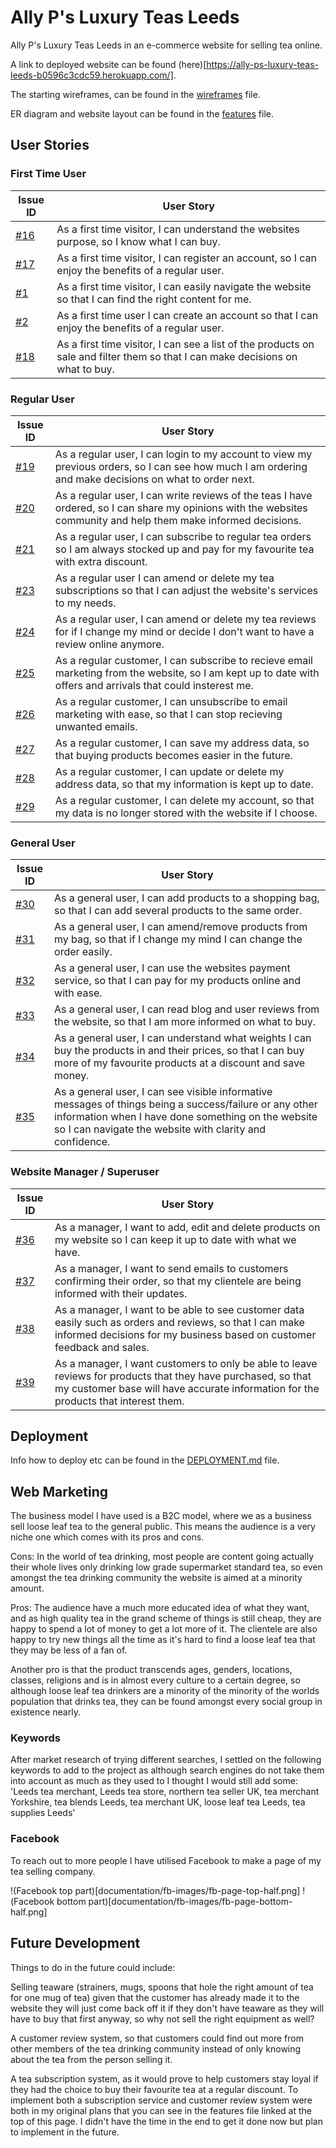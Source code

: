 # Ally P's Luxury Teas Leeds

Ally P's Luxury Teas Leeds in an e-commerce website for selling tea online.

A link to deployed website can be found (here)[https://ally-ps-luxury-teas-leeds-b0596c3cdc59.herokuapp.com/].

The starting wireframes, can be found in the [wireframes](WIREFRAMES.md) file.

ER diagram and website layout can be found in the [features](FEATURES.md) file.

## User Stories

### First Time User

| Issue ID    | User Story |
|-------------|-------------|
| [#16](https://github.com/AlistairDriscoll/Ally-Ps-Luxury-Teas-Leeds/issues/16) | As a first time visitor, I can understand the websites purpose, so I know what I can buy. |
| [#17](https://github.com/AlistairDriscoll/Ally-Ps-Luxury-Teas-Leeds/issues/17)  | As a first time visitor, I can register an account, so I can enjoy the benefits of a regular user. |
| [#1](https://github.com/AlistairDriscoll/Ally-Ps-Luxury-Teas-Leeds/issues/1) | As a first time visitor, I can easily navigate the website so that I can find the right content for me.|
| [#2](https://github.com/AlistairDriscoll/Ally-Ps-Luxury-Teas-Leeds/issues/2) | As a first time user I can create an account so that I can enjoy the benefits of a regular user. |
| [#18](https://github.com/AlistairDriscoll/Ally-Ps-Luxury-Teas-Leeds/issues/18) | As a first time visitor, I can see a list of the products on sale and filter them so that I can make decisions on what to buy. |

### Regular User

| Issue ID    | User Story |
|-------------|-------------|
| [#19](https://github.com/AlistairDriscoll/Ally-Ps-Luxury-Teas-Leeds/issues/19) |As a regular user, I can login to my account to view my previous orders, so I can see how much I am ordering and make decisions on what to order next. |
| [#20](https://github.com/AlistairDriscoll/Ally-Ps-Luxury-Teas-Leeds/issues/20) |As a regular user, I can write reviews of the teas I have ordered, so I can share my opinions with the websites community and help them make informed decisions.|
| [#21](https://github.com/AlistairDriscoll/Ally-Ps-Luxury-Teas-Leeds/issues/21) |As a regular user, I can subscribe to regular tea orders so I am always stocked up and pay for my favourite tea with extra discount. |
| [#23](https://github.com/AlistairDriscoll/Ally-Ps-Luxury-Teas-Leeds/issues/23) |As a regular user I can amend or delete my tea subscriptions so that I can adjust the website's services to my needs. |
| [#24](https://github.com/AlistairDriscoll/Ally-Ps-Luxury-Teas-Leeds/issues/24) |As a regular user, I can amend or delete my tea reviews for if I change my mind or decide I don't want to have a review online anymore. |
| [#25](https://github.com/AlistairDriscoll/Ally-Ps-Luxury-Teas-Leeds/issues/25) |As a regular customer, I can subscribe to recieve email marketing from the website, so I am kept up to date with offers and arrivals that could insterest me. |
| [#26](https://github.com/AlistairDriscoll/Ally-Ps-Luxury-Teas-Leeds/issues/26) |As a regular customer, I can unsubscribe to email marketing with ease, so that I can stop recieving unwanted emails. |
| [#27](https://github.com/AlistairDriscoll/Ally-Ps-Luxury-Teas-Leeds/issues/27) |As a regular customer, I can save my address data, so that buying products becomes easier in the future. |
| [#28](https://github.com/AlistairDriscoll/Ally-Ps-Luxury-Teas-Leeds/issues/28) |As a regular customer, I can update or delete my address data, so that my information is kept up to date. |
| [#29](https://github.com/AlistairDriscoll/Ally-Ps-Luxury-Teas-Leeds/issues/29) |As a regular customer, I can delete my account, so that my data is no longer stored with the website if I choose. |

### General User

| Issue ID    | User Story |
|-------------|-------------|
| [#30](https://github.com/AlistairDriscoll/Ally-Ps-Luxury-Teas-Leeds/issues/30) |As a general user, I can add products to a shopping bag, so that I can add several products to the same order. |
| [#31](https://github.com/AlistairDriscoll/Ally-Ps-Luxury-Teas-Leeds/issues/31) |As a general user, I can amend/remove products from my bag, so that if I change my mind I can change the order easily. |
| [#32](https://github.com/AlistairDriscoll/Ally-Ps-Luxury-Teas-Leeds/issues/32) |As a general user, I can use the websites payment service, so that I can pay for my products online and with ease. |
| [#33](https://github.com/AlistairDriscoll/Ally-Ps-Luxury-Teas-Leeds/issues/33) |As a general user, I can read blog and user reviews from the website, so that I am more informed on what to buy. |
| [#34](https://github.com/AlistairDriscoll/Ally-Ps-Luxury-Teas-Leeds/issues/34) |As a general user, I can understand what weights I can buy the products in and their prices, so that I can buy more of my favourite products at a discount and save money. |
| [#35](https://github.com/AlistairDriscoll/Ally-Ps-Luxury-Teas-Leeds/issues/35) |As a general user, I can see visible informative messages of things being a success/failure or any other information when I have done something on the website so I can navigate the website with clarity and confidence. |

### Website Manager / Superuser

| Issue ID    | User Story |
|-------------|-------------|
| [#36](https://github.com/AlistairDriscoll/Ally-Ps-Luxury-Teas-Leeds/issues/36) |As a manager, I want to add, edit and delete products on my website so I can keep it up to date with what we have. |
| [#37](https://github.com/AlistairDriscoll/Ally-Ps-Luxury-Teas-Leeds/issues/37) |As a manager, I want to send emails to customers confirming their order, so that my clientele are being informed with their updates. |
| [#38](https://github.com/AlistairDriscoll/Ally-Ps-Luxury-Teas-Leeds/issues/38) |As a manager, I want to be able to see customer data easily such as orders and reviews, so that I can make informed decisions for my business based on customer feedback and sales. |
| [#39](https://github.com/AlistairDriscoll/Ally-Ps-Luxury-Teas-Leeds/issues/39) |As a manager, I want customers to only be able to leave reviews for products that they have purchased, so that my customer base will have accurate information for the products that interest them. |

## Deployment

Info how to deploy etc can be found in the [DEPLOYMENT.md](DEPLOYMENT.md) file.

## Web Marketing

The business model I have used is a B2C model, where we as a business sell loose leaf tea to the general public. This means the audience is a very niche one which comes with its pros and cons.

Cons: In the world of tea drinking, most people are content going actually their whole lives only drinking low grade supermarket standard tea, so even amongst the tea drinking community the website is aimed at a minority amount.

Pros: The audience have a much more educated idea of what they want, and as high quality tea in the grand scheme of things is still cheap, they are happy to spend a lot of money to get a lot more of it. The clientele are also happy to try new things all the time as it's hard to find a loose leaf tea that they may be less of a fan of.

Another pro is that the product transcends ages, genders, locations, classes, religions and is in almost every culture to a certain degree, so although loose leaf tea drinkers are a minority of the minority of the worlds population that drinks tea, they can be found amongst every social group in existence nearly.

### Keywords

After market research of trying different searches, I settled on the following keywords to add to the project as although search engines do not take them into account as much as they used to I thought I would still add some: 'Leeds tea merchant, Leeds tea store, northern tea seller UK, tea merchant Yorkshire, tea blends Leeds, tea merchant UK, loose leaf tea Leeds, tea supplies Leeds'

### Facebook

To reach out to more people I have utilised Facebook to make a page of my tea selling company.

!(Facebook top part)[documentation/fb-images/fb-page-top-half.png]
!(Facebook bottom part)[documentation/fb-images/fb-page-bottom-half.png]

## Future Development

Things to do in the future could include:

Selling teaware (strainers, mugs, spoons that hole the right amount of tea for one mug of tea) given that the customer has already made it to the website they will just come back off it if they don't have teaware as they will have to buy that first anyway, so why not sell the right equipment as well?

A customer review system, so that customers could find out more from other members of the tea drinking community instead of only knowing about the tea from the person selling it.

A tea subscription system, as it would prove to help customers stay loyal if they had the choice to buy their favourite tea at a regular discount. To implement both a subscription service and customer review system were both in my original plans that you can see in the features file linked at the top of this page. I didn't have the time in the end to get it done now but plan to implement in the future.

